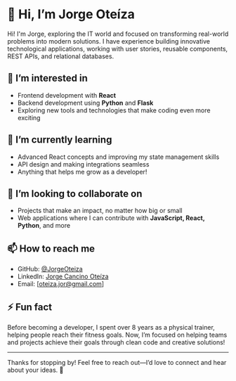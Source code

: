 # 👋 Hi, I’m Jorge Oteíza  

Hi! I'm Jorge, exploring the IT world and focused on transforming real-world problems into modern solutions. I have experience building innovative technological applications, working with user stories, reusable components, REST APIs, and relational databases.  

## 👀 I’m interested in  
- Frontend development with **React**  
- Backend development using **Python** and **Flask**  
- Exploring new tools and technologies that make coding even more exciting  

## 🌱 I’m currently learning  
- Advanced React concepts and improving my state management skills  
- API design and making integrations seamless  
- Anything that helps me grow as a developer!  

## 💞️ I’m looking to collaborate on  
- Projects that make an impact, no matter how big or small  
- Web applications where I can contribute with **JavaScript, React, Python**, and more  

## 📫 How to reach me  
- GitHub: [@JorgeOteiza](https://github.com/JorgeOteiza)  
- LinkedIn: [Jorge Cancino Oteíza](https://www.linkedin.com/in/jorge-cancino-oteiza/)  
- Email: [oteiza.jor@gmail.com]  

## ⚡ Fun fact  
Before becoming a developer, I spent over 8 years as a physical trainer, helping people reach their fitness goals. Now, I’m focused on helping teams and projects achieve their goals through clean code and creative solutions!  

---

Thanks for stopping by! Feel free to reach out—I’d love to connect and hear about your ideas. 🚀  


<!---
JorgeOteiza/JorgeOteiza is a ✨ special ✨ repository because its `README.md` (this file) appears on your GitHub profile.
You can click the Preview link to take a look at your changes.
--->
